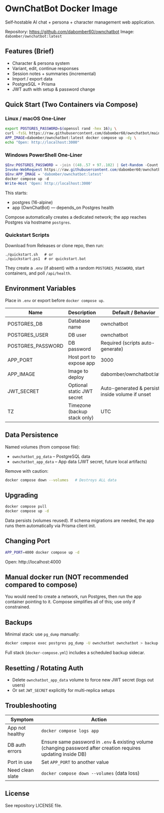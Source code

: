 # OwnChatBot Docker Image

Self‑hostable AI chat + persona + character management web application.

Repository: https://github.com/dabomber60/ownchatbot
Image: `dabomber/ownchatbot:latest`

## Features (Brief)
- Character & persona system
- Variant, edit, continue responses
- Session notes + summaries (incremental)
- Import / export data
- PostgreSQL + Prisma
- JWT auth with setup & password change

## Quick Start (Two Containers via Compose)

### Linux / macOS One‑Liner
```bash
export POSTGRES_PASSWORD=$(openssl rand -hex 16); \
curl -fsSL https://raw.githubusercontent.com/dabomber60/ownchatbot/main/docker-compose.simple.yml -o docker-compose.yml; \
APP_IMAGE=dabomber/ownchatbot:latest docker compose up -d; \
echo "Open: http://localhost:3000"
```

### Windows PowerShell One‑Liner
```powershell
$Env:POSTGRES_PASSWORD = -join ((48..57 + 97..102) | Get-Random -Count 32 | % {[char]$_})
Invoke-WebRequest https://raw.githubusercontent.com/dabomber60/ownchatbot/main/docker-compose.simple.yml -OutFile docker-compose.yml
$Env:APP_IMAGE = 'dabomber/ownchatbot:latest'
docker compose up -d
Write-Host 'Open: http://localhost:3000'
```

This starts:
- postgres (16-alpine)
- app (OwnChatBot) — depends_on Postgres health

Compose automatically creates a dedicated network; the app reaches Postgres via hostname `postgres`.

### Quickstart Scripts
Download from Releases or clone repo, then run:
```
./quickstart.sh   # or
./quickstart.ps1  # or quickstart.bat
```
They create a `.env` (if absent) with a random `POSTGRES_PASSWORD`, start containers, and poll `/api/health`.

## Environment Variables
Place in `.env` or export before `docker compose up`.

| Name | Description | Default / Behavior |
|------|-------------|--------------------|
| POSTGRES_DB | Database name | ownchatbot |
| POSTGRES_USER | DB user | ownchatbot |
| POSTGRES_PASSWORD | DB password | Required (scripts auto-generate) |
| APP_PORT | Host port to expose app | 3000 |
| APP_IMAGE | Image to deploy | dabomber/ownchatbot:latest |
| JWT_SECRET | Optional static JWT secret | Auto-generated & persisted inside volume if unset |
| TZ | Timezone (backup stack only) | UTC |

## Data Persistence
Named volumes (from compose file):
- `ownchatbot_pg_data` – PostgreSQL data
- `ownchatbot_app_data` – App data (JWT secret, future local artifacts)

Remove with caution:
```bash
docker compose down --volumes   # Destroys ALL data
```

## Upgrading
```bash
docker compose pull
docker compose up -d
```
Data persists (volumes reused). If schema migrations are needed, the app runs them automatically via Prisma client init.

## Changing Port
```bash
APP_PORT=4000 docker compose up -d
```
Open: http://localhost:4000

## Manual docker run (NOT recommended compared to compose)
You would need to create a network, run Postgres, then run the app container pointing to it.
Compose simplifies all of this; use only if constrained.

## Backups
Minimal stack: use `pg_dump` manually:
```bash
docker compose exec postgres pg_dump -U ownchatbot ownchatbot > backup.sql
```
Full stack (`docker-compose.yml`) includes a scheduled backup sidecar.

## Resetting / Rotating Auth
- Delete `ownchatbot_app_data` volume to force new JWT secret (logs out users)
- Or set `JWT_SECRET` explicitly for multi-replica setups

## Troubleshooting
| Symptom | Action |
|---------|--------|
| App not healthy | `docker compose logs app` |
| DB auth errors | Ensure same password in `.env` & existing volume (changing password after creation requires updating inside DB) |
| Port in use | Set `APP_PORT` to another value |
| Need clean slate | `docker compose down --volumes` (data loss) |

## License
See repository LICENSE file.
